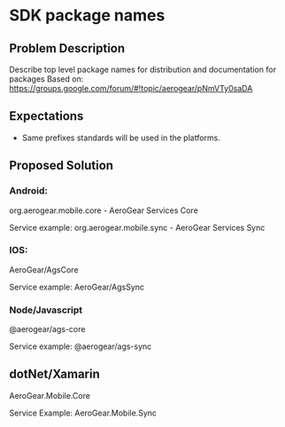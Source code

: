 # SDK package names

## Problem Description

Describe top level package names for distribution and documentation for packages
Based on: https://groups.google.com/forum/#!topic/aerogear/pNmVTy0saDA

## Expectations

- Same prefixes standards will be used in the platforms.

## Proposed Solution

### Android:

org.aerogear.mobile.core - AeroGear Services Core

Service example:
org.aerogear.mobile.sync - AeroGear Services Sync

### IOS:

AeroGear/AgsCore

Service example:
AeroGear/AgsSync 

### Node/Javascript

@aerogear/ags-core

Service example:
@aerogear/ags-sync

## dotNet/Xamarin

AeroGear.Mobile.Core 

Service Example:
AeroGear.Mobile.Sync 
